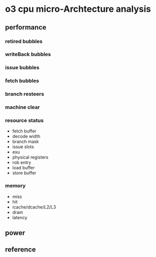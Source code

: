 # o3 cpu micro-Archtecture analysis

## performance

### retired bubbles  

### writeBack bubbles  

### issue bubbles  

### fetch bubbles   

### branch resteers   

### machine clear   

### resource status  
 - fetch buffer  
 - decode width  
 - branch mask  
 - issue slots  
 - exu  
 - physical registers  
 - rob entry  
 - load buffer  
 - store buffer  

### memory  
 - miss  
 - hit  
 - icache/dcache/L2/L3 
 - dram  
 - latency


## power


## reference
